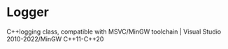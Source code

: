 # Logger
C++logging class, compatible with MSVC/MinGW toolchain | Visual Studio 2010-2022/MinGW C++11-C++20
